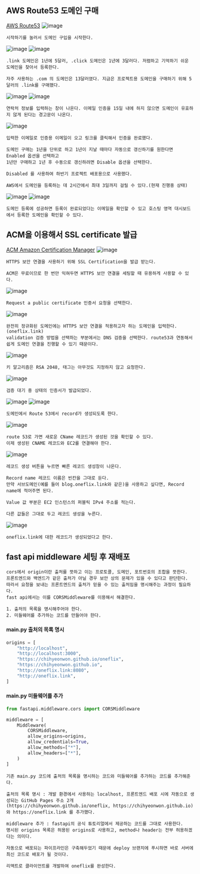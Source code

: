 ## AWS Route53 도메인 구매
[AWS Route53](https://console.aws.amazon.com/route53/v2/home)
![image](https://github.com/chihyeonwon/Domain_HTTPS_Security/assets/58906858/38adde3c-14c8-4f5f-a441-af6a7780f655)
```
시작하기를 눌러서 도메인 구입을 시작한다.
```
![image](https://github.com/chihyeonwon/Domain_HTTPS_Security/assets/58906858/599790ab-7b20-4b59-9518-e8c4061cf7d0)
![image](https://github.com/chihyeonwon/Domain_HTTPS_Security/assets/58906858/e58d0589-2174-4b87-8edb-742922eff710)
```
.link 도메인은 1년에 5달러, .click 도메인은 1년에 3달러다. 저렴하고 기억하기 쉬운 도메인을 찾아서 등록한다.

자주 사용하는 .com 의 도메인은 13달러였다. 지금은 프로젝트용 도메인을 구매하기 위해 5달러의 .link를 구매했다.
```
![image](https://github.com/chihyeonwon/Domain_HTTPS_Security/assets/58906858/11dc3ec1-663e-4d7f-8345-6645ed204011)
![image](https://github.com/chihyeonwon/Domain_HTTPS_Security/assets/58906858/0d99c994-3634-4bec-9156-0c252cd9b879)
```
연락처 정보를 입력하는 창이 나온다. 이메일 인증을 15일 내에 하지 않으면 도메인이 유효하지 않게 된다는 경고문이 나온다.
```
![image](https://github.com/chihyeonwon/Domain_HTTPS_Security/assets/58906858/ba220fb2-eb60-4b6c-9a81-a501a204e242)
```
입력한 이메일로 인증용 이메일이 오고 링크를 클릭해서 인증을 완료했다.

도메인 구매는 1년을 단위로 하고 1년이 지날 때마다 자동으로 갱신하기를 원한다면 Enabled 옵션을 선택하고
1년만 구매하고 1년 후 수동으로 갱신하려면 Disable 옵션을 선택한다.

Disabled 를 사용하여 하반기 프로젝트 배포용으로 사용했다.

AWS에서 도메인을 등록하는 데 2시간에서 최대 3일까지 걸릴 수 있다.(현재 진행중 상태)
```
![image](https://github.com/chihyeonwon/Domain_HTTPS_Security/assets/58906858/03f7a69d-0536-4967-9190-51087a1d30d8)
![image](https://github.com/chihyeonwon/Domain_HTTPS_Security/assets/58906858/5019c5c0-d283-43b9-b69f-178fed46334f)
```
도메인 등록에 성공하면 등록이 완료되었다는 이메일을 확인할 수 있고 호스팅 영역 대시보드에서 등록한 도메인을 확인할 수 있다. 
```
## ACM을 이용해서 SSL certificate 발급
[ACM Amazon Certification Manager](https://console.aws.amazon.com/acm/home)
![image](https://github.com/chihyeonwon/Domain_HTTPS_Security/assets/58906858/fda71277-ded8-4eb5-ae68-cc1554891dd8)
```
HTTPS 보안 연결을 사용하기 위해 SSL Certification을 발급 받는다.

ACM은 무료이므로 한 번만 익혀두면 HTTPS 보안 연결을 세팅할 때 유용하게 사용할 수 있다.
```
![image](https://github.com/chihyeonwon/Domain_HTTPS_Security/assets/58906858/35d9b7e4-ac13-4fed-a538-08b3c1d19be8)
```
Request a public certificate 인증서 요청을 선택한다.
```
![image](https://github.com/chihyeonwon/Domain_HTTPS_Security/assets/58906858/bdf5955e-0dae-4f55-9906-cbac69446807)
```
완전히 정규화된 도메인에는 HTTPS 보안 연결을 적용하고자 하는 도메인을 입력한다.(oneflix.link)
validation 검증 방법을 선택하는 부분에서는 DNS 검증을 선택한다. route53과 연동해서 쉽게 도메인 연결을 진행할 수 있기 때문이다.
```
![image](https://github.com/chihyeonwon/Domain_HTTPS_Security/assets/58906858/47592c15-d64d-46c2-803e-de0c0c2819fa)
```
키 알고리즘은 RSA 2048, 태그는 아무것도 지정하지 않고 요청한다.
```
![image](https://github.com/chihyeonwon/Domain_HTTPS_Security/assets/58906858/d37cf473-1a62-4de2-a6b0-a79855bd7c7b)
```
검증 대기 중 상태의 인증서가 발급되었다. 
```
![image](https://github.com/chihyeonwon/Domain_HTTPS_Security/assets/58906858/6befdf6a-599b-4c1b-ba69-6ebc87b75869)
![image](https://github.com/chihyeonwon/Domain_HTTPS_Security/assets/58906858/28af7a9f-d226-41e7-9297-a3f194e25b19)
```
도메인에서 Route 53에서 record가 생성되도록 한다.
```
![image](https://github.com/chihyeonwon/Domain_HTTPS_Security/assets/58906858/40a94feb-b8af-4e06-94fe-687401de67fa)
```
route 53로 가면 새로운 CName 레코드가 생성된 것을 확인할 수 있다.
이제 생성된 CNAME 레코드와 EC2를 연결해야 한다.
```
![image](https://github.com/chihyeonwon/Domain_HTTPS_Security/assets/58906858/b033f33f-51aa-4f3b-bd4c-79156bfd0697)
```
레코드 생성 버튼을 누르면 빠른 레코드 생성창이 나온다.

Record name 레코드 이름은 빈칸을 그대로 둔다.
만약 서브도메인(예를 들어 blog.oneflix.link와 같은)을 사용하고 싶다면, Record name에 적어주면 된다.

Value 값 부분은 EC2 인스턴스의 퍼블릭 IPv4 주소를 적는다.

다른 값들은 그대로 두고 레코드 생성을 누른다.
```
![image](https://github.com/chihyeonwon/Domain_HTTPS_Security/assets/58906858/277478d5-2dcb-4baa-9ada-9c31e2cff7b5)
```
oneflix.link에 대한 레코드가 생성되었다고 한다.
```
## fast api middleware 세팅 후 재배포
```
cors에서 origin이란 출처를 뜻하고 이는 프로토콜, 도메인, 포트번호의 조합을 뜻한다.
프론트엔드와 백엔드가 같은 출처가 아닐 경우 보안 상의 문제가 있을 수 있다고 판단한다.
따라서 요청을 보내는 프론트엔드의 출처가 믿을 수 있는 출처임을 명시해주는 과정이 필요하다.
fast api에서는 이를 CORSMiddleware를 이용해서 해결한다.

1. 출처의 목록을 명시해주어야 한다.
2. 미들웨어를 추가하는 코드를 만들어야 한다.
```

#### main.py 출처의 목록 명시 
```python
origins = [
    "http://localhost",
    "http://localhost:3000",
    "https://chihyeonwon.github.io/oneflix",
    "https://chihyeonwon.github.io",
    "http://oneflix.link:8080",
    "http://oneflix.link",
]
```
#### main.py 미들웨어를 추가
```python
from fastapi.middleware.cors import CORSMiddleware

middleware = [
    Middleware(
        CORSMiddleware,
        allow_origins=origins,
        allow_credentials=True,
        allow_methods=["*"],
        allow_headers=["*"],
    )
]
```
```
기존 main.py 코드에 출처의 목록을 명시하는 코드와 미들웨어를 추가하는 코드를 추가해준다.

출처의 목록 명시 : 개발 환경에서 사용하는 localhost, 프론트엔드 배포 시에 자동으로 생성되는 GitHub Pages 주소 2개
(https://chihyeonwon.github.io/oneflix, https://chihyeonwon.github.io)와 https://oneflix.link 를 추가했다.

middleware 추가 : fastapi의 공식 튜토리얼에서 제공하는 코드를 그대로 사용한다.
명시된 origins 목록은 허용된 origins로 사용하고, method나 header는 전부 허용하겠다는 의미다. 

자동으로 배포되는 파이프라인은 구축해두었기 때문에 deploy 브랜치에 푸시하면 바로 서버에 최신 코드로 배포가 될 것이다.

리액트로 클라이언트를 개발하여 oneflix를 완성한다.
```
